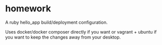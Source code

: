 # homework
A ruby hello_app build/deployment configuration.

Uses docker/docker composer directly if you want or vagrant + ubuntu if you want to keep the changes away from your desktop.